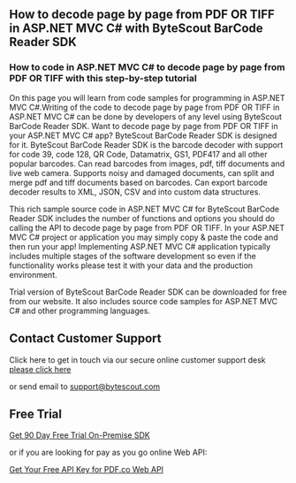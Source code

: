 ## How to decode page by page from PDF OR TIFF in ASP.NET MVC C# with ByteScout BarCode Reader SDK

### How to code in ASP.NET MVC C# to decode page by page from PDF OR TIFF with this step-by-step tutorial

On this page you will learn from code samples for programming in ASP.NET MVC C#.Writing of the code to decode page by page from PDF OR TIFF in ASP.NET MVC C# can be done by developers of any level using ByteScout BarCode Reader SDK. Want to decode page by page from PDF OR TIFF in your ASP.NET MVC C# app? ByteScout BarCode Reader SDK is designed for it. ByteScout BarCode Reader SDK is the barcode decoder with support for code 39, code 128, QR Code, Datamatrix, GS1, PDF417 and all other popular barcodes. Can read barcodes from images, pdf, tiff documents and live web camera. Supports noisy and damaged documents, can split and merge pdf and tiff documents based on barcodes. Can export barcode decoder results to XML, JSON, CSV and into custom data structures.

This rich sample source code in ASP.NET MVC C# for ByteScout BarCode Reader SDK includes the number of functions and options you should do calling the API to decode page by page from PDF OR TIFF. In your ASP.NET MVC C# project or application you may simply copy & paste the code and then run your app! Implementing ASP.NET MVC C# application typically includes multiple stages of the software development so even if the functionality works please test it with your data and the production environment.

Trial version of ByteScout BarCode Reader SDK can be downloaded for free from our website. It also includes source code samples for ASP.NET MVC C# and other programming languages.

## Contact Customer Support

Click here to get in touch via our secure online customer support desk [please click here](https://bytescout.zendesk.com/hc/en-us/requests/new?subject=ByteScout%20BarCode%20Reader%20SDK%20Question)

or send email to [support@bytescout.com](mailto:support@bytescout.com?subject=ByteScout%20BarCode%20Reader%20SDK%20Question) 

## Free Trial

[Get 90 Day Free Trial On-Premise SDK](https://bytescout.com/download/web-installer?utm_source=github-readme)

or if you are looking for pay as you go online Web API:

[Get Your Free API Key for PDF.co Web API](https://pdf.co/documentation/api?utm_source=github-readme)